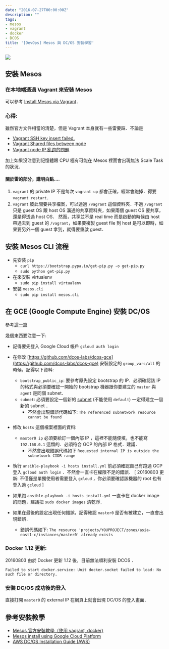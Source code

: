 ```yaml
---
date: "2016-07-27T00:00:00Z"
description: ""
tags:
- mesos
- vagrant
- docker
- DCOS
title: '[DevOps] Mesos 與 DC/OS 安裝學習'
---
```


![](http://timothysc.github.io/images/mesos_logo.png)

## 安裝 Mesos

### 在本地端透過 Vagrant 來安裝 Mesos

可以參考 [Install Mesos via Vagrant](https://open.mesosphere.com/advanced-course/introduction/)．

### 心得:

雖然官方文件相當的清楚，但是 Vagrant 本身就有一些雷要踩．不論是

- [Vagrant SSH key insert failed.](http://stackoverflow.com/questions/22922891/vagrant-ssh-authentication-failure)
- [Vagrant Shared files between node](http://stackoverflow.com/questions/16704059/easiest-way-to-copy-a-single-file-from-host-to-vagrant-guest)
- [Vagrant node IP 亂跑的問題](http://stackoverflow.com/questions/22357624/why-isnt-vagrant-private-network-not-set-up-when-configured-within-provider-blo)

加上如果沒注意到記憶體跟 CPU 極有可能在 Mesos 裡面會出現無法 Scale Task 的狀況．

#### 關於雷的部分，講明白點....

1. `vagrant` 的 private IP 不是每次 `vagrant up` 都會正確，經常會跑掉．得要 `vagrant restart`．
2. `vagrant` 彼此間要共享檔案，可以透過 `/vagrant` 這個資料夾．不過 `/vagrant` 只是 guest OS 跟 host OS 溝通的共享資料夾，如果兩個 guest OS 要共享，還是得透過 host OS． 然而，共享並不是 real time 而是啟動的時候由 host 帶過去到 guest 的 `/vagrant`，如果要複製 guest file 到 host 是可以即時，如果要另外一個 guest 拿到，就得要重啟 guest．

## 安裝 Mesos CLI 流程

- 先安裝 `pip`
	- `curl https://bootstrap.pypa.io/get-pip.py -o get-pip.py`
	- `sudo python get-pip.py`
- 在來安裝 virtualenv
	- `sudo pip install virtualenv`
- 安裝 `mesos.cli`
	- `sudo pip install mesos.cli`

## 在 GCE (Google Compute Engine) 安裝 DC/OS 

參考[這一篇](https://dcos.io/docs/1.7/administration/installing/cloud/gce/#install)

幾個東西要注意一下:

- 記得要先登入 Google Cloud 帳戶 `gcloud auth login`
- 在修改 [https://github.com/dcos-labs/dcos-gce](https://github.com/dcos-labs/dcos-gce) 安裝設定的 `group_vars/all` 的時候，記得以下資料:
	-  `bootstrap_public_ip`: 要參考原先設定 bootstrap 的 IP．必須確認該 IP 的格式與必須要確認一開始的 bootstrap 機器跟你要建立的 `master` 與 `agent` 是同個 subnet．
	-  `subnet`: 必須要設定一個新的 [subnet](https://cloud.google.com/compute/docs/subnetworks) (不能使用 `default`) 一定得建立一個新的 subnet ．
		-  不然會出現錯誤代碼如下: `The referenced subnetwork resource cannot be found`
-  修改 `hosts` 這個檔案裡面的資料:
	-  `master0 ip` 必須要給訂一個內部 IP ，這裡不能隨便填，也不能寫 `192.168.0.1` 這類的．必須符合 GCP 的內部 IP 格式．建議．
		-  不然會出現錯誤代碼如下 `Requested internal IP is outside the subnetwork CIDR range`

- 執行 `ansible-playbook -i hosts install.yml` 前必須確認自己有跑過 GCP 登入 `gcloud auth login` ．不然會一直卡在權限不足的錯誤． [ 20160803 更新: 不僅僅是單獨使用者需要登入 `gcloud` ，你必須要確認該機器的 root 也有登入過 `gcloud` ]
- 如果跑 `ansible-playbook -i hosts install.yml` 一直卡在 docker image 的問題，建議把 `sudo docker images` 清乾淨．
- 如果在最後的設定出現任何錯誤，記得確認 `master0` 是否有被建立，一直會出現錯誤．
	- 錯誤代碼如下: `The resource 'projects/YOUPROJECT/zones/asia-east1-c/instances/master0' already exists`


### Docker 1.12 更新:

20160803 由於 Docker 更新 1.12 後，目前無法順利安裝 DCOS ．

`Failed to start docker.service: Unit docker.socket failed to load: No such file or directory.`


### 安裝 DC/OS 成功後的登入

直接打開 `master0` 的 external IP 在網頁上就會出現 DC/OS 的登入畫面．

## 參考安裝教學

- [Mesos 官方安裝教學（使用 vagrant, docker)](https://open.mesosphere.com/advanced-course/installing-software/)
- [Mesos install using Google Cloud Platform](https://peihsinsu.gitbooks.io/docker-note-book/content/mesos-install.html)
- [AWS DC/OS Installation Guide (AWS)](https://dcos.io/docs/1.7/administration/installing/cloud/aws/)